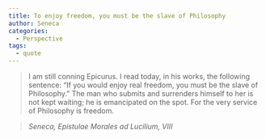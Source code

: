 ```yaml
---
title: To enjoy freedom, you must be the slave of Philosophy
author: Seneca
categories:
  - Perspective
tags:
  - quote
---
```


> I am still conning Epicurus. I read today, in his works, the following sentence: “If you would enjoy real freedom, you must be the slave of Philosophy.” The man who submits and surrenders himself to her is not kept waiting; he is emancipated on the spot. For the very service of Philosophy is freedom. 

> <cite>Seneca, Epistulae Morales ad Lucilium, VIII</cite>


